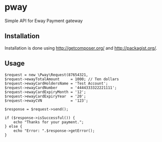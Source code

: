 # pway

 Simple API for Eway Payment gateway

## Installation

Installation is done using <http://getcomposer.org/> and
<http://packagist.org/>.

## Usage

    $request = new \Pway\Request(87654321,
    $request->ewayTotalAmount     = 1000; // Ten dollars
    $request->ewayCardHoldersName = 'Test Account';
    $request->ewayCardNumber      = '4444333322221111';
    $request->ewayCardExpiryMonth = '12';
    $request->ewayCardExpiryYear  = '20';
    $request->ewayCVN             = '123';

    $response = $request->send();

    if ($response->isSuccessful()) {
        echo "Thanks for your payment.";
    } else {
        echo "Error: ".$response->getError();
    }
